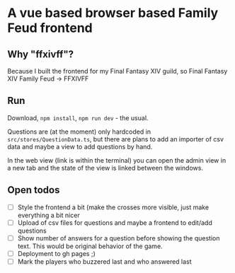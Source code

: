 # A vue based browser based Family Feud frontend

## Why "ffxivff"?
Because I built the frontend for my Final Fantasy XIV guild, so
Final Fantasy XIV Family Feud -> FFXIVFF

## Run
Download, `npm install`, `npm run dev` - the usual.

Questions are (at the moment) only hardcoded in `src/stores/QuestionData.ts`, 
but there are plans to add an importer of csv data and maybe a view to add
questions by hand. 

In the web view (link is within the terminal) you can open the admin view in
a new tab and the state of the view is linked between the windows.

## Open todos

- [ ] Style the frontend a bit (make the crosses more visible, just make everything 
a bit nicer 
- [ ] Upload of csv files for questions and maybe a frontend to edit/add questions
- [ ] Show number of answers for a question before showing the question text. This would be
original behavior of the game.
- [ ] Deployment to gh pages ;)
- [ ] Mark the players who buzzered last and who answered last
